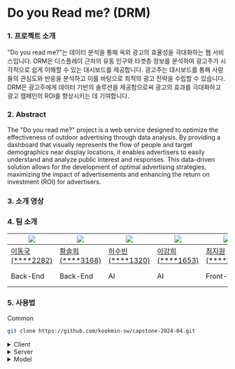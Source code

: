 # Do you Read me? (DRM)
### 1. 프로젝트 소개

"Do you read me?"는 데이터 분석을 통해 옥외 광고의 효율성을 극대화하는 웹 서비스입니다. DRM은 디스플레이 근처의 유동 인구와 타겟층 정보를 분석하여 광고주가 시각적으로 쉽게 이해할 수 있는 대시보드를 제공합니다. 광고주는 대시보드를 통해 사람들의 관심도와 반응을 분석하고 이를 바탕으로 최적의 광고 전략을 수립할 수 있습니다. DRM은 광고주에게 데이터 기반의 솔루션을 제공함으로써 광고의 효과를 극대화하고 광고 캠페인의 ROI를 향상시키는 데 기여합니다. 

### 2. Abstract

The "Do you read me?" project is a web service designed to optimize the effectiveness of outdoor advertising through data analysis. By providing a dashboard that visually represents the flow of people and target demographics near display locations, it enables advertisers to easily understand and analyze public interest and responses. This data-driven solution allows for the development of optimal advertising strategies, maximizing the impact of advertisements and enhancing the return on investment (ROI) for advertisers.

### 3. 소개 영상


### 4. 팀 소개

|<img src="https://github.com/donggook-me.png">|<img src="https://github.com/ssoree912.png">|<img src="https://github.com/soobinheo.png">|<img src="https://github.com/khleexv.png">|<img src="https://github.com/Choi-Jiwon-38.png">|<img src="https://github.com/jangsumi.png">|
|---|---|---|---|---|---|
|[이동국(****2282)](https://github.com/donggook-me)|[황솔희(****3168)](https://github.com/ssoree912)|[허수빈(****1320)](https://github.com/soobinheo)|[이강희(****1653)](https://github.com/khleexv)|[최지원(****3091)](https://github.com/Choi-Jiwon-38)|[장수미(****3216)](https://github.com/jangsumi)|
|Back-End|Back-End|AI|AI|Front-End|PM, Designer|

### 5. 사용법

Common
```bash
git clone https://github.com/kookmin-sw/capstone-2024-04.git
```

<details>
<summary>Client</summary>
<div markdown="1">

    cd src/client/ 
    yarn
    yarn run dev

</div>
</details>

<details>
<summary>Server</summary>
<div markdown="1">
    
    cd src/server/
    docker-compose up -d
    ./gradlew bootRun

</div>
</details>

<details>
<summary>Model</summary>
<div markdown="1">

    실행 방법을 작성해주세요.

</div>
</details>

